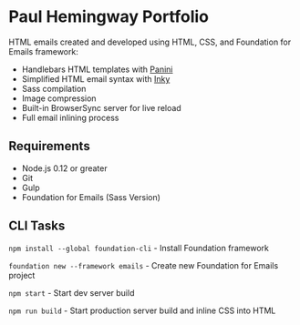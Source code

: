 # Paul Hemingway Portfolio

HTML emails created and developed using HTML, CSS, and Foundation for Emails framework:

- Handlebars HTML templates with [Panini](http://github.com/zurb/panini)
- Simplified HTML email syntax with [Inky](http://github.com/zurb/inky)
- Sass compilation
- Image compression
- Built-in BrowserSync server for live reload
- Full email inlining process


## Requirements

* Node.js 0.12 or greater
* Git
* Gulp
* Foundation for Emails (Sass Version)


## CLI Tasks

`npm install --global foundation-cli` - Install Foundation framework

`foundation new --framework emails` - Create new Foundation for Emails project

`npm start` - Start dev server build

`npm run build` - Start production server build and inline CSS into HTML

